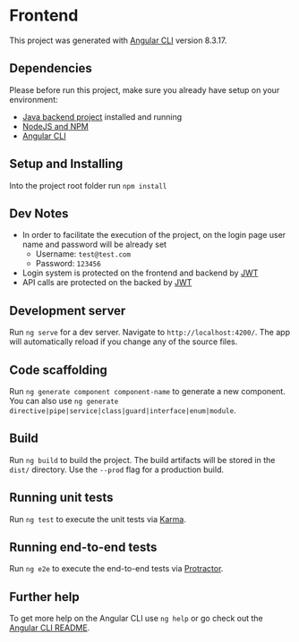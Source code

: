 # Frontend

This project was generated with [Angular CLI](https://github.com/angular/angular-cli) version 8.3.17.

## Dependencies

Please before run this project, make sure you already have setup on your environment:
   * [Java backend project]("https://github.com/heltondev/optimum_backend") installed and running
   * [NodeJS and NPM]("https://nodejs.org/en/download/")
   * [Angular CLI]("https://cli.angular.io/")

## Setup and Installing

Into the project root folder run ` npm install `

## Dev Notes

* In order to facilitate the execution of the project, on the login page user name and password will be already set
   * Username: `test@test.com`
   * Password: `123456`
* Login system is protected on the frontend and backend by [JWT](https://jwt.io/)
* API calls are protected on the backed by [JWT](https://jwt.io/)

## Development server

Run `ng serve` for a dev server. Navigate to `http://localhost:4200/`. The app will automatically reload if you change any of the source files.

## Code scaffolding

Run `ng generate component component-name` to generate a new component. You can also use `ng generate directive|pipe|service|class|guard|interface|enum|module`.

## Build

Run `ng build` to build the project. The build artifacts will be stored in the `dist/` directory. Use the `--prod` flag for a production build.

## Running unit tests

Run `ng test` to execute the unit tests via [Karma](https://karma-runner.github.io).

## Running end-to-end tests

Run `ng e2e` to execute the end-to-end tests via [Protractor](http://www.protractortest.org/).

## Further help

To get more help on the Angular CLI use `ng help` or go check out the [Angular CLI README](https://github.com/angular/angular-cli/blob/master/README.md).
